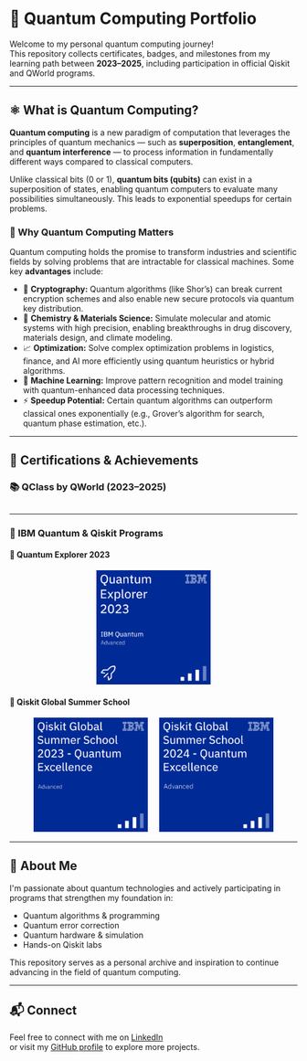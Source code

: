 # 🧠 Quantum Computing Portfolio

Welcome to my personal quantum computing journey!  
This repository collects certificates, badges, and milestones from my learning path between **2023–2025**, including participation in official Qiskit and QWorld programs.

---

## ⚛️ What is Quantum Computing?

**Quantum computing** is a new paradigm of computation that leverages the principles of quantum mechanics — such as **superposition**, **entanglement**, and **quantum interference** — to process information in fundamentally different ways compared to classical computers.

Unlike classical bits (0 or 1), **quantum bits (qubits)** can exist in a superposition of states, enabling quantum computers to evaluate many possibilities simultaneously. This leads to exponential speedups for certain problems.

### 🚀 Why Quantum Computing Matters

Quantum computing holds the promise to transform industries and scientific fields by solving problems that are intractable for classical machines. Some key **advantages** include:

- 🔐 **Cryptography:** Quantum algorithms (like Shor’s) can break current encryption schemes and also enable new secure protocols via quantum key distribution.
- 🧪 **Chemistry & Materials Science:** Simulate molecular and atomic systems with high precision, enabling breakthroughs in drug discovery, materials design, and climate modeling.
- 📈 **Optimization:** Solve complex optimization problems in logistics, finance, and AI more efficiently using quantum heuristics or hybrid algorithms.
- 🧠 **Machine Learning:** Improve pattern recognition and model training with quantum-enhanced data processing techniques.
- ⚡ **Speedup Potential:** Certain quantum algorithms can outperform classical ones exponentially (e.g., Grover’s algorithm for search, quantum phase estimation, etc.).

---

## 🏅 Certifications & Achievements

### 📚 QClass by QWorld (2023–2025)

<div style='display: flex; flex-wrap: wrap; gap: 20px; justify-content: center;'>

<!-- <a href="./_badges/ADEQUATE_Completion.png" target="_blank">
  <img src="./_badges/ADEQUATE_Completion.png" width="300" title="ADEQUATE Certificate 2025">
</a>

<a href="./_badges/QCourse501-2_Certificate.jpg" target="_blank">
  <img src="./_badges/QCourse501-2_Certificate.jpg" width="300" title="QCourse 501-2 (Sep–Dec 2024)">
</a>

<a href="./_badges/QCourse504-1_Certificate.jpg" target="_blank">
  <img src="./_badges/QCourse504-1_Certificate.jpg" width="300" title="QCourse 504-1 (Feb–May 2024)">
</a>

<a href="./_badges/QCourse501-1_Certificate.jpg" target="_blank">
  <img src="./_badges/QCourse501-1_Certificate.jpg" width="300" title="QCourse 501-1 (Sep 2023–Jan 2024)">
</a> -->

</div>

---

### 💠 IBM Quantum & Qiskit Programs

#### 🔷 Quantum Explorer 2023

<div style='display: flex; justify-content: center;'>
    <a href='https://www.credly.com/badges/1dfa6b06-c443-4d56-b6e8-3375dd7ad03b/linked_in_profile' target='_blank'>
        <img src='./_badges/quantum-explorer-2023-advanced.png' width='200' title="Quantum Explorer 2023 Badge">
    </a>
</div>

#### 🔷 Qiskit Global Summer School

<div style='display: flex; gap: 20px; justify-content: center;'>

<a href='https://www.credly.com/badges/a27d052e-9609-4c30-aeb7-8b86ab0fd75a/linked_in_profile' target='_blank'>
    <img src='./_badges/qiskit-global-summer-school-2023-quantum-excellence.png' width='200' title="Quantum Excellence 2023">
</a>

<a href='https://www.credly.com/badges/your-2024-badge-link' target='_blank'>
    <img src='./_badges/qiskit-global-summer-school-2024-quantum-excellence.png' width='200' title="Quantum Excellence 2024">
</a>

</div>

---

## 🧠 About Me

I'm passionate about quantum technologies and actively participating in programs that strengthen my foundation in:

- Quantum algorithms & programming
- Quantum error correction
- Quantum hardware & simulation
- Hands-on Qiskit labs

This repository serves as a personal archive and inspiration to continue advancing in the field of quantum computing.

---

## 📬 Connect

Feel free to connect with me on [LinkedIn](https://www.linkedin.com/in/diegogerwig)  
or visit my [GitHub profile](https://github.com/diegogerwig) to explore more projects.
